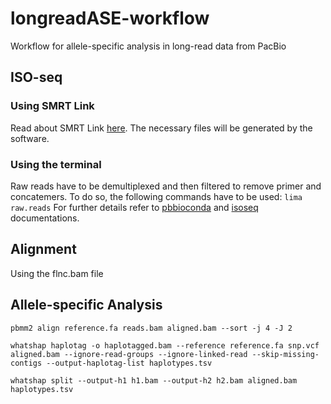 # longreadASE-workflow
Workflow for allele-specific analysis in long-read data from PacBio

## ISO-seq
### Using SMRT Link
Read about SMRT Link [here](https://www.pacb.com/wp-content/uploads/SMRT_Link_User_Guide_v12.0.pdf).
The necessary files will be generated by the software.

### Using the terminal
Raw reads have to be demultiplexed and then filtered to remove primer and concatemers. To do so, the following commands have to be used:
`lima raw.reads` 
For further details refer to [pbbioconda](https://github.com/PacificBiosciences/pbbioconda) and [isoseq](https://isoseq.how/) documentations.
## Alignment
Using the flnc.bam file 

## Allele-specific Analysis

`pbmm2 align reference.fa reads.bam aligned.bam --sort -j 4 -J 2`

`whatshap haplotag -o haplotagged.bam --reference reference.fa snp.vcf aligned.bam --ignore-read-groups --ignore-linked-read --skip-missing-contigs --output-haplotag-list haplotypes.tsv`

`whatshap split --output-h1 h1.bam --output-h2 h2.bam aligned.bam haplotypes.tsv`
